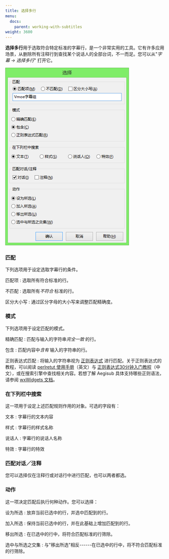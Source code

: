 ```yaml
---
title: 选择多行
menu:
  docs:
    parent: working-with-subtitles
weight: 3600
---
```


**选择多行**用于选取符合特定标准的字幕行，是一个非常实用的工具。它有许多应用场景，从删除所有注释行到查找某个说话人的全部台词，不一而足。您可以从"*字幕
-> 选择多行*" 打开它。

![Select_lines](/img/3.2/zh/Select_lines.png#center)

### 匹配

下列选项用于设定选取字幕行的条件。

匹配项
: 选取所有符合标准的行。

不匹配
: 选取所有*不符合* 标准的行。

区分大小写
: 通过区分字母的大小写来调整匹配精确度。

### 模式

下列选项用于设定匹配的模式。

精确匹配
: 匹配与输入的字符串*完全一致* 的行。

包含
: 匹配内容中*含有* 输入的字符串的行。

正则表达式匹配
: 将输入的字符串视为
  [正则表达式](https://zh.wikipedia.org/wiki/%E6%AD%A3%E5%88%99%E8%A1%A8%E8%BE%BE%E5%BC%8F)
  进行匹配。关于正则表达式的教程，可以阅读 [perlretut
  使用手册](https://perldoc.perl.org/perlretut.html)（英文）与
  [正则表达式30分钟入门教程](https://www.jb51.net/tools/zhengze.html)（中文），或在搜索引擎中查找相关内容。若想了解
  Aegisub 具体支持哪些正则语法，请参阅 [wxWidgets
  文档](https://docs.wxwidgets.org/2.8.12/wx_wxresyn.html)。

### 在下列栏中搜索

这一项用于设定上述匹配规则作用的对象。可选的字段有：

文本
: 字幕行的文本内容

样式
: 字幕行的样式名称

说话人
: 字幕行的说话人名称

特效
: 字幕行的特效

### 匹配对话／注释

您可以选择仅在注释行或对话行中进行匹配，也可以两者都选。

### 动作

这一项决定匹配后执行何种动作。您可以选择：

设为所选
: 放弃当前已选中的行，并选中匹配到的行。

加入所选
: 保持当前已选中的行，并在此基础上增加匹配到的行。

移出所选
: 在已选中的行中，将符合匹配标准的行筛除。

选中与所选之交集
: 与"移出所选"相反------在已选中的行中，将不符合匹配标准的行筛除。
